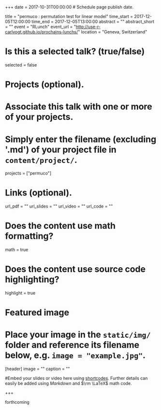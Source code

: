 +++
date = 2017-10-31T00:00:00  # Schedule page publish date.

title = "permuco : permutation test for linear model"
time_start = 2017-12-05T12:00:00
time_end = 2017-12-05T13:00:00
abstract = ""
abstract_short = ""
event = "RLunch"
event_url = "http://use-r-carlvogt.github.io/prochains-lunchs/"
location = "Geneva, Switzerland"

# Is this a selected talk? (true/false)
selected = false

# Projects (optional).
#   Associate this talk with one or more of your projects.
#   Simply enter the filename (excluding '.md') of your project file in `content/project/`.
projects = ["permuco"]

# Links (optional).
url_pdf = ""
url_slides = ""
url_video = ""
url_code = ""

# Does the content use math formatting?
math = true

# Does the content use source code highlighting?
highlight = true

# Featured image
# Place your image in the `static/img/` folder and reference its filename below, e.g. `image = "example.jpg"`.
[header]
image = ""
caption = ""

#Embed your slides or video here using [shortcodes](https://sourcethemes.com/academic/post/writing-markdown-latex/). Further details can easily be added using *Markdown* and $\rm \LaTeX$ math code.

+++

forthcoming
 
